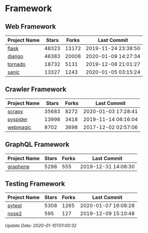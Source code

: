 # Framework

## Web Framework

| Project Name | Stars | Forks | Last Commit |
| ------------ | ----- | ----- | ----------- |
| [flask](https://github.com/pallets/flask) | 48323 | 13172 | 2019-11-24 23:38:50 |
| [django](https://github.com/django/django) | 46383 | 20008 | 2020-01-09 14:27:34 |
| [tornado](https://github.com/tornadoweb/tornado) | 18732 | 5131 | 2019-12-08 21:01:27 |
| [sanic](https://github.com/huge-success/sanic) | 13327 | 1243 | 2020-01-05 03:15:24 |

## Crawler Framework

| Project Name | Stars | Forks | Last Commit |
| ------------ | ----- | ----- | ----------- |
| [scrapy](https://github.com/scrapy/scrapy) | 35683 | 8272 | 2020-01-03 17:28:41 |
| [pyspider](https://github.com/binux/pyspider) | 13998 | 3418 | 2019-11-14 06:16:04 |
| [webmagic](https://github.com/code4craft/webmagic) | 8702 | 3698 | 2017-12-02 02:57:06 |

## GraphQL Framework

| Project Name | Stars | Forks | Last Commit |
| ------------ | ----- | ----- | ----------- |
| [graphene](https://github.com/graphql-python/graphene) | 5298 | 555 | 2019-12-31 14:08:30 |

## Testing Framework

| Project Name | Stars | Forks | Last Commit |
| ------------ | ----- | ----- | ----------- |
| [pytest](https://github.com/pytest-dev/pytest) | 5308 | 1265 | 2020-01-07 16:08:28 |
| [nose2](https://github.com/nose-devs/nose2) | 595 | 127 | 2019-12-09 15:10:48 |

*Update Date: 2020-01-10T01:00:32*
